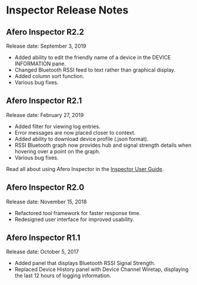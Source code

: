 # Inspector Release Notes

## Afero Inspector R2.2

Release date: September 3, 2019

- Added ability to edit the friendly name of a device in the DEVICE INFORMATION pane.
- Changed Bluetooth RSSI feed to text rather than graphical display.
- Added column sort function.
- Various bug fixes.

## Afero Inspector R2.1

Release date: February 27, 2019

- Added filter for viewing log entries.
- Error messages are now placed closer to context.
- Added ability to download device profile (.json format).
- RSSI Bluetooth graph now provides hub and signal strength details when hovering over a point on the graph.
- Various bug fixes.

Read all about using Afero Inspector in the [Inspector User Guide](../Inspector).

## Afero Inspector R2.0

Release date: November 15, 2018

- Refactored tool framework for faster response time.
- Redesigned user interface for improved usability.

## Afero Inspector R1.1

Release date: October 5, 2017

- Added panel that displays Bluetooth RSSI Signal Strength.
- Replaced Device History panel with Device Channel Wiretap, displaying the last 12 hours of logging information.